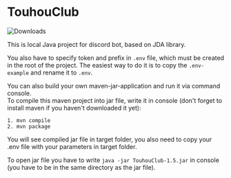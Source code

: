# TouhouClub
![Downloads](https://img.shields.io/github/downloads/Niron3206/TouhouClub/v1.5/total?style=flat-square)

This is local Java project for discord bot, based on JDA library.

You also have to specify token and prefix in `.env` file, which must be created in the root of the project.
The easiest way to do it is to copy the `.env-example` and rename it to `.env`.

You can also build your own maven-jar-application and run it via command console.\
To compile this maven project into jar file, write it in console (don't forget to install maven if you haven't downloaded it yet):

`1. mvn compile`\
`2. mvn package`

You will see compiled jar file in target folder, you also need to copy your .env file with your parameters in target folder.

To open jar file you have to write `java -jar TouhouClub-1.5.jar` in console (you have to be in the same directory as the jar file).
